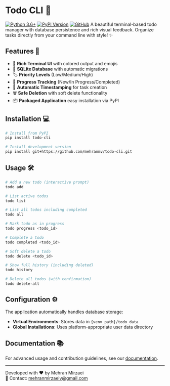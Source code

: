 # Todo CLI 🚀

[![Python 3.6+](https://img.shields.io/badge/Python-3.6%2B-blue.svg)](https://www.python.org/)
[![PyPI Version](https://img.shields.io/pypi/v/todo-cli.svg)](https://pypi.org/project/todo-cli/)
[![GitHub](https://img.shields.io/badge/GitHub-Repository-blue?logo=github)](https://github.com/Mehranmv/todo-cli)
A beautiful terminal-based todo manager with database persistence and rich visual feedback. Organize tasks directly from your command line with style! ✨


## Features 🌟

- 🎨 **Rich Terminal UI** with colored output and emojis
- 📂 **SQLite Database** with automatic migrations
- 🏷️ **Priority Levels** (Low/Medium/High)
- 🔄 **Progress Tracking** (New/In Progress/Completed)
- 📆 **Automatic Timestamping** for task creation
- 🗑️ **Safe Deletion** with soft delete functionality
- 📦 **Packaged Application** easy installation via PyPI

## Installation 💻

```bash
# Install from PyPI
pip install todo-cli

# Install development version
pip install git+https://github.com/mehranmv/todo-cli.git
```

## Usage 🛠️

```bash
# Add a new todo (interactive prompt)
todo add

# List active todos
todo list

# List all todos including completed
todo all

# Mark todo as in progress
todo progress <todo_id>

# Complete a todo
todo completed <todo_id>

# Soft delete a todo
todo delete <todo_id>

# Show full history (including deleted)
todo history

# Delete all todos (with confirmation)
todo delete-all
```

## Configuration ⚙️

The application automatically handles database storage:
- **Virtual Environments**: Stores data in `{venv_path}/todo_data`
- **Global Installations**: Uses platform-appropriate user data directory

## Documentation 📚

For advanced usage and contribution guidelines, see our [documentation](docs/README.md).




---

Developed with ❤️ by Mehran Mirzaei  
📧 Contact: [mehranmirzaeiv@gmail.com](mailto:mehranmirzaeiv@gmail.com)  
```